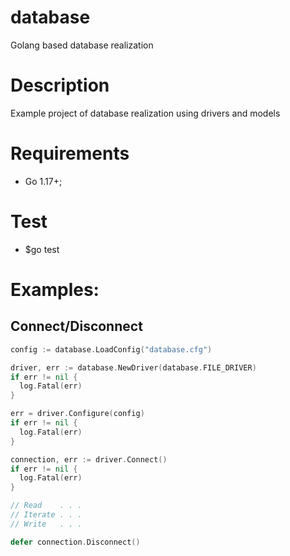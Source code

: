 # database
Golang based database realization

# Description
Example project of database realization using drivers and models

# Requirements
 * Go 1.17+;

# Test
 * $go test
 
# Examples:
## Connect/Disconnect
```go
config := database.LoadConfig("database.cfg")

driver, err := database.NewDriver(database.FILE_DRIVER)
if err != nil {
  log.Fatal(err)
}

err = driver.Configure(config)
if err != nil {
  log.Fatal(err)
}

connection, err := driver.Connect()
if err != nil {
  log.Fatal(err)
}

// Read    . . .
// Iterate . . .
// Write   . . .

defer connection.Disconnect()
```
  
